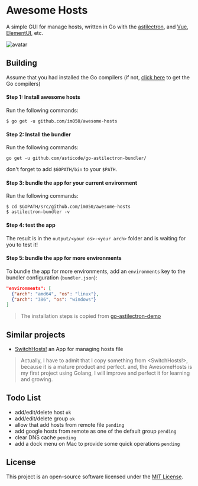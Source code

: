 # Awesome Hosts

A simple GUI for manage hosts, written in Go with the [astilectron](https://github.com/asticode/go-astilectron), and [Vue](https://github.com/vuejs/vue), [ElementUI](http://element-cn.eleme.io), etc.

![avatar](https://raw.githubusercontent.com/im050/awesome-hosts/master/screenshot/awesome-hosts.png)

## Building

Assume that you had installed the Go compilers (if not, [click here](https://golang.org/doc/install) to get the Go compilers)

#### Step 1: Install awesome hosts

Run the following commands:

    $ go get -u github.com/im050/awesome-hosts

#### Step 2: Install the bundler

Run the following commands:

    go get -u github.com/asticode/go-astilectron-bundler/
    
don't forget to add `$GOPATH/bin` to your `$PATH`.

#### Step 3: bundle the app for your current environment

Run the following commands:

    $ cd $GOPATH/src/github.com/im050/awesome-hosts
    $ astilectron-bundler -v

#### Step 4: test the app

The result is in the `output/<your os>-<your arch>` folder and is waiting for you to test it!

#### Step 5: bundle the app for more environments

To bundle the app for more environments, add an `environments` key to the bundler configuration (`bundler.json`):

```json
"environments": [
  {"arch": "amd64", "os": "linux"},
  {"arch": "386", "os": "windows"}
]
```

> The installation steps is copied from [go-astilectron-demo](https://github.com/asticode/go-astilectron-demo/)
    
## Similar projects 

* [SwitchHosts!](https://github.com/oldj/SwitchHosts) an App for managing hosts file  

> Actually, I have to admit that I copy something from <SwitchHosts!>, because it is a mature product and perfect. and, the AwesomeHosts is my first project using Golang, I will improve and perfect it for learning and growing.

## Todo List
* add/edit/delete host `ok`
* add/edit/delete group `ok`
* allow that add hosts from remote file `pending`
* add google hosts from remote as one of the default group `pending`
* clear DNS cache `pending`
* add a dock menu on Mac to provide some quick operations `pending`

## License

This project is an open-source software licensed under the [MIT License](https://github.com/im050/awesome-hosts/blob/master/LICENSE).